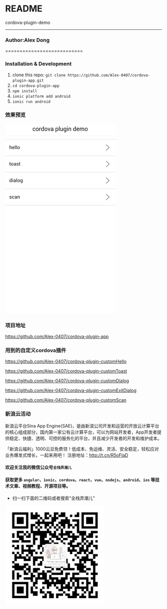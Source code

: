 README
===========================
cordova-plugin-demo

****
### Author:Alex Dong

===========================

### Installation & Development

1. clone this repo: `git clone https://github.com/Alex-0407/cordova-plugin-app.git`
2. `cd cordova-plugin-app`
3. `npm install`
3. `ionic platform add android`
4. `ionic run android`

### 效果预览

![动态图](https://github.com/Alex-0407/cordova-plugin-app/blob/master/www/img/plugin.gif?raw=true)


### 项目地址
https://github.com/Alex-0407/cordova-plugin-app

### 用到的自定义cordova插件

https://github.com/Alex-0407/cordova-plugin-customHello

https://github.com/Alex-0407/cordova-plugin-customToast

https://github.com/Alex-0407/cordova-plugin-customDialog

https://github.com/Alex-0407/cordova-plugin-customExitDialog

https://github.com/Alex-0407/cordova-plugin-customScan

### 新浪云活动

新浪云平台Sina App Engine(SAE)，是由新浪公司开发和运营的开放云计算平台的核心组成部分，国内第一家公有云计算平台，可以为网站开发者，App开发者提供稳定、快捷、透明、可控的服务化的平台，并且减少开发者的开发和维护成本。

「新浪云福利」1000云豆免费领！低成本、免运维、灵活、安全稳定，轻松应对业务爆发式增长，一起来用吧！ 注册地址：http://t.cn/R5oFIaD

#### 欢迎关注我的微信公众号`全栈弄潮儿`
#### 获取更多 `angular`、`ionic`、`cordova`、`react`、`vue`、`nodejs`、`android`、`ios` 等技术文章、视频教程、开源项目等。

* 扫一扫下面的二维码或者搜索"全栈弄潮儿"

<img src="https://github.com/Alex-0407/sinacloud-node/blob/master/fullstack-8cm.jpg" width="320px" style="display:inline;">
